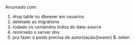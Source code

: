 Arrumado com: 
1. drop table no dbeaver em usuarios
2. deletado as migrations
3. rodado os comandos todos do data-source
4. reiniciado o server dnv.
5. pra fazer o posts precisa de autorização(bearer) $..token

